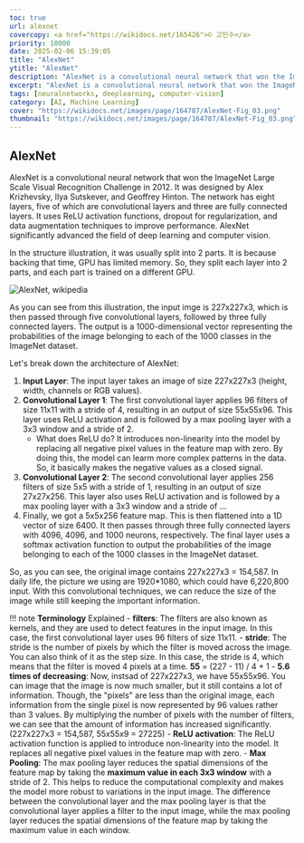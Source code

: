 ```yaml
---
toc: true
url: alexnet
covercopy: <a href="https://wikidocs.net/165426">© 고민수</a>
priority: 10000
date: 2025-02-06 15:39:05
title: "AlexNet"
ytitle: "AlexNet"
description: "AlexNet is a convolutional neural network that won the ImageNet Large Scale Visual Recognition Challenge in 2012."
excerpt: "AlexNet is a convolutional neural network that won the ImageNet Large Scale Visual Recognition Challenge in 2012. It was designed by Alex Krizhevsky, Ilya Sutskever, and Geoffrey Hinton. The network has eight layers, five of which are convolutional layers and three are fully connected layers. It uses ReLU activation functions, dropout for regularization, and data augmentation techniques to improve performance. AlexNet significantly advanced the field of deep learning and computer vision."
tags: [neuralnetworks, deeplearning, computer-vision]
category: [AI, Machine Learning]
cover: "https://wikidocs.net/images/page/164787/AlexNet-Fig_03.png"
thumbnail: "https://wikidocs.net/images/page/164787/AlexNet-Fig_03.png"
---
```


## AlexNet

AlexNet is a convolutional neural network that won the ImageNet Large Scale Visual Recognition Challenge in 2012. It was designed by Alex Krizhevsky, Ilya Sutskever, and Geoffrey Hinton. The network has eight layers, five of which are convolutional layers and three are fully connected layers. It uses ReLU activation functions, dropout for regularization, and data augmentation techniques to improve performance. AlexNet significantly advanced the field of deep learning and computer vision.

In the structure illustration, it was usually split into 2 parts. It is because backing that time, GPU has limited memory. So, they split each layer into 2 parts, and each part is trained on a different GPU.

![AlexNet, wikipedia](https://upload.wikimedia.org/wikipedia/commons/c/cc/Comparison_image_neural_networks.svg)

As you can see from this illustration, the input imge is 227x227x3, which is then passed through five convolutional layers, followed by three fully connected layers. The output is a 1000-dimensional vector representing the probabilities of the image belonging to each of the 1000 classes in the ImageNet dataset.

Let's break down the architecture of AlexNet:
1. **Input Layer**: The input layer takes an image of size 227x227x3 (height, width, channels or RGB values).
2. **Convolutional Layer 1**: The first convolutional layer applies 96 filters of size 11x11 with a stride of 4, resulting in an output of size 55x55x96. This layer uses ReLU activation and is followed by a max pooling layer with a 3x3 window and a stride of 2.
    - What does ReLU do? It introduces non-linearity into the model by replacing all negative pixel values in the feature map with zero. By doing this, the model can learm more complex patterns in the data. So, it basically makes the negative values as a closed signal. 
3. **Convolutional Layer 2**: The second convolutional layer applies 256 filters of size 5x5 with a stride of 1, resulting in an output of size 27x27x256. This layer also uses ReLU activation and is followed by a max pooling layer with a 3x3 window and a stride of
...
4. Finally, we got a 5x5x256 feature map. This is then flattened into a 1D vector of size 6400. It then passes through three fully connected layers with 4096, 4096, and 1000 neurons, respectively. The final layer uses a softmax activation function to output the probabilities of the image belonging to each of the 1000 classes in the ImageNet dataset.


So, as you can see, the original image contains 227x227x3 = 154,587. In daily life, the picture we using are 1920*1080, which could have 6,220,800 input. With this convolutional techniques, we can reduce the size of the image while still keeping the important information.


!!! note **Terminology** Explained
    - **filters**: The filters are also known as kernels, and they are used to detect features in the input image. In this case, the first convolutional layer uses 96 filters of size 11x11.
    - **stride**: The stride is the number of pixels by which the filter is moved across the image. You can also think of it as the step size. In this case, the stride is 4, which means that the filter is moved 4 pixels at a time. **55** = (227 - 11) / 4 + 1
    - **5.6 times of decreasing**:  Now, instsad of 227x227x3, we have 55x55x96. You can image that the image is now much smaller, but it still contains a lot of information. Though, the "pixels" are less than the original image, each information from the single pixel is now represented by 96 values rather than 3 values. By multiplying the number of pixels with the number of filters, we can see that the amount of information has increased significantly. (227x227x3 = 154,587, 55x55x9 = 27225)
    - **ReLU activation**: The ReLU activation function is applied to introduce non-linearity into the model. It replaces all negative pixel values in the feature map with zero.
    - **Max Pooling**: The max pooling layer reduces the spatial dimensions of the feature map by taking the **maximum value in each 3x3 window** with a stride of 2. This helps to reduce the computational complexity and makes the model more robust to variations in the input image. The difference between the convolutional layer and the max pooling layer is that the convolutional layer applies a filter to the input image, while the max pooling layer reduces the spatial dimensions of the feature map by taking the maximum value in each window.

<style>
pre {
  background-color:#38393d;
  color: #5fd381;
}
</style>
